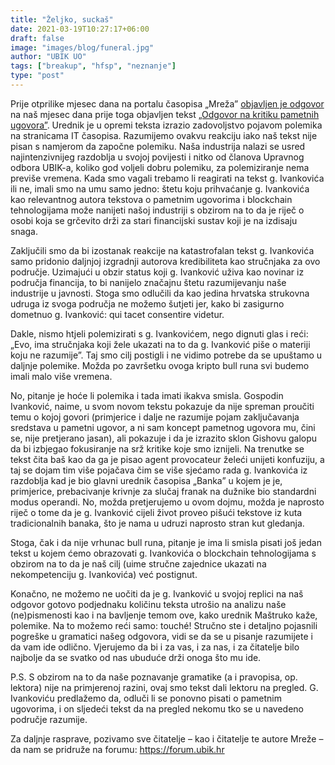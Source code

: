 ```yaml
---
title: "Željko, suckaš"
date: 2021-03-19T10:27:17+06:00
draft: false
image: "images/blog/funeral.jpg"
author: "UBIK UO"
tags: ["breakup", "hfsp", "neznanje"]
type: "post"
---
```


Prije otprilike mjesec dana na portalu časopisa „Mreža”
[objavljen je odgovor](https://mreza.bug.hr/polemika-probost-cu-te-na-kraju-balade/) na naš mjesec
dana prije toga objavljen tekst
[„Odgovor na kritiku pametnih ugovora”](https://ubik.hr/blog/odgovor-na-kritiku-pametnih-ugovora/).
Urednik je u opremi teksta izrazio zadovoljstvo pojavom polemika na stranicama IT časopisa.
Razumijemo ovakvu reakciju iako naš tekst nije pisan s namjerom da započne polemiku. Naša industrija
nalazi se usred najintenzivnijeg razdoblja u svojoj povijesti i nitko od članova Upravnog odbora
UBIK-a, koliko god voljeli dobru polemiku, za polemiziranje nema previše vremena. Kada smo vagali
trebamo li reagirati na tekst g. Ivankovića ili ne, imali smo na umu samo jedno: štetu koju
prihvaćanje g. Ivankovića kao relevantnog autora tekstova o pametnim ugovorima i blockchain
tehnologijama može nanijeti našoj industriji s obzirom na to da je riječ o osobi koja se grčevito
drži za stari financijski sustav koji je na izdisaju snaga.

Zaključili smo da bi izostanak reakcije na katastrofalan tekst g. Ivankovića samo pridonio daljnjoj
izgradnji autorova kredibiliteta kao stručnjaka za ovo područje. Uzimajući u obzir status koji g.
Ivanković uživa kao novinar iz područja financija, to bi nanijelo značajnu štetu razumijevanju naše
industrije u javnosti. Stoga smo odlučili da kao jedina hrvatska strukovna udruga iz svoga područja
ne možemo šutjeti jer, kako bi zasigurno dometnuo g. Ivanković: qui tacet consentire videtur.

Dakle, nismo htjeli polemizirati s g. Ivankovićem, nego dignuti glas i reći: „Evo, ima stručnjaka
koji žele ukazati na to da g. Ivanković piše o materiji koju ne razumije”. Taj smo cilj postigli i
ne vidimo potrebe da se upuštamo u daljnje polemike. Možda po završetku ovoga kripto bull runa svi
budemo imali malo više vremena.

No, pitanje je hoće li polemika i tada imati ikakva smisla. Gospodin Ivanković, naime, u svom novom
tekstu pokazuje da nije spreman proučiti temu o kojoj govori (primjerice i dalje ne razumije pojam
zaključavanja sredstava u pametni ugovor, a ni sam koncept pametnog ugovora mu, čini se, nije
pretjerano jasan), ali pokazuje i da je izrazito sklon Gishovu galopu da bi izbjegao fokusiranje na
srž kritike koje smo iznijeli. Na trenutke se tekst čita baš kao da ga je pisao agent provocateur
želeći unijeti konfuziju, a taj se dojam tim više pojačava čim se više sjećamo rada g. Ivankovića iz
razdoblja kad je bio glavni urednik časopisa „Banka” u kojem je je, primjerice, prebacivanje krivnje
za slučaj franak na dužnike bio standardni modus operandi. No, možda pretjerujemo u ovom dojmu,
možda je naprosto riječ o tome da je g. Ivanković cijeli život proveo pišući tekstove iz kuta
tradicionalnih banaka, što je nama u udruzi naprosto stran kut gledanja.

Stoga, čak i da nije vrhunac bull runa, pitanje je ima li smisla pisati još jedan tekst u kojem ćemo
obrazovati g. Ivankovića o blockchain tehnologijama s obzirom na to da je naš cilj (uime stručne
zajednice ukazati na nekompetenciju g. Ivankovića) već postignut.

Konačno, ne možemo ne uočiti da je g. Ivanković u svojoj replici na naš odgovor gotovo podjednaku
količinu teksta utrošio na analizu naše (ne)pismenosti kao i na bavljenje temom ove, kako urednik
Maštruko kaže, polemike. Na to možemo reći samo: touché! Stručno ste i detaljno pojasnili pogreške u
gramatici našeg odgovora, vidi se da se u pisanje razumijete i da vam ide odlično. Vjerujemo da bi i
za vas, i za nas, i za čitatelje bilo najbolje da se svatko od nas ubuduće drži onoga što mu ide.

P.S. S obzirom na to da naše poznavanje gramatike (a i pravopisa, op. lektora) nije na primjerenoj
razini, ovaj smo tekst dali lektoru na pregled. G. Ivankoviću predlažemo da, odluči li se ponovno
pisati o pametnim ugovorima, i on sljedeći tekst da na pregled nekomu tko se u navedeno područje
razumije.

Za daljnje rasprave, pozivamo sve čitatelje – kao i čitatelje te autore Mreže – da nam se pridruže
na forumu: https://forum.ubik.hr
